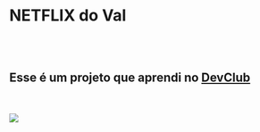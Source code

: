 <h1>NETFLIX do Val</h1>
<br/>
<br/>
<h2>Esse é um projeto que aprendi no <a href= "https://devclub.com.br">DevClub</a></h2>
<br>
<br>
<img src="https://github.com/valmir-neo/devclub-VALFLIX/blob/main/img/netflix_do_val_img_p_github.png?raw=true"/>
